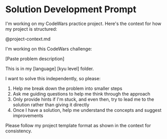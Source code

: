 # Solution Development Prompt

I'm working on my CodeWars practice project. Here's the context for how my project is structured:

@project-context.md

I'm working on this CodeWars challenge:

[Paste problem description]

This is in my [language] [kyu level] folder.

I want to solve this independently, so please:

1. Help me break down the problem into smaller steps
2. Ask me guiding questions to help me think through the approach
3. Only provide hints if I'm stuck, and even then, try to lead me to the solution rather than giving it directly
4. Once I have a solution, help me understand the concepts and suggest improvements

Please follow my project template format as shown in the context for consistency.
